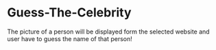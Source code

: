 # Guess-The-Celebrity
The picture of a person will be displayed form the selected website and user have to guess the name of that person!

